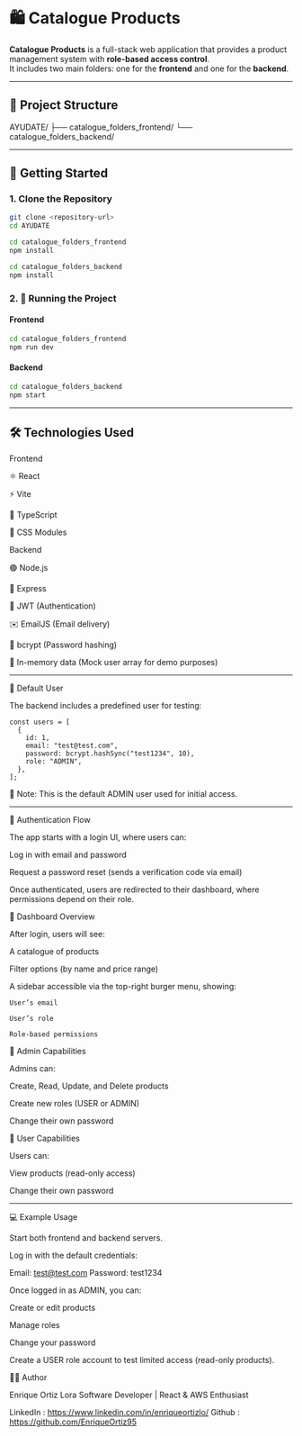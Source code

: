 # 🛍️ Catalogue Products

**Catalogue Products** is a full-stack web application that provides a product management system with **role-based access control**.  
It includes two main folders: one for the **frontend** and one for the **backend**.

---

## 📁 Project Structure

AYUDATE/
├── catalogue_folders_frontend/
└── catalogue_folders_backend/

---

## 🚀 Getting Started

### 1. Clone the Repository

```bash
git clone <repository-url>
cd AYUDATE

cd catalogue_folders_frontend
npm install

cd catalogue_folders_backend
npm install
```

### 2. 🧩 Running the Project

#### Frontend

```bash
cd catalogue_folders_frontend
npm run dev
```

#### Backend

```bash
cd catalogue_folders_backend
npm start
```

---

## 🛠️ Technologies Used

Frontend

⚛️ React

⚡ Vite

🧠 TypeScript

🎨 CSS Modules

Backend

🟢 Node.js

🚀 Express

🔐 JWT (Authentication)

✉️ EmailJS (Email delivery)

🔑 bcrypt (Password hashing)

🧰 In-memory data (Mock user array for demo purposes)

---

👤 Default User

The backend includes a predefined user for testing:

``` 
const users = [
  {
    id: 1,
    email: "test@test.com",
    password: bcrypt.hashSync("test1234", 10),
    role: "ADMIN",
  },
];
```

🧠 Note: This is the default ADMIN user used for initial access.

---

🔐 Authentication Flow

The app starts with a login UI, where users can:

Log in with email and password

Request a password reset (sends a verification code via email)

Once authenticated, users are redirected to their dashboard, where permissions depend on their role.

🧭 Dashboard Overview

After login, users will see:

A catalogue of products

Filter options (by name and price range)

A sidebar accessible via the top-right burger menu, showing:

    User’s email

    User’s role

    Role-based permissions

👑 Admin Capabilities

Admins can:

Create, Read, Update, and Delete products

Create new roles (USER or ADMIN)

Change their own password

👤 User Capabilities

Users can:

View products (read-only access)

Change their own password

---

💻 Example Usage

Start both frontend and backend servers.

Log in with the default credentials:

Email: test@test.com
Password: test1234

Once logged in as ADMIN, you can:

Create or edit products

Manage roles

Change your password

Create a USER role account to test limited access (read-only products).

🧑‍💻 Author

Enrique Ortiz Lora
Software Developer | React & AWS Enthusiast

LinkedIn : https://www.linkedin.com/in/enriqueortizlo/
Github : https://github.com/EnriqueOrtiz95